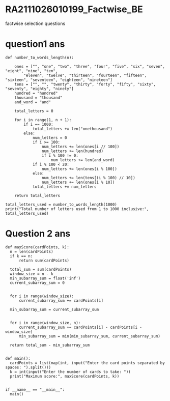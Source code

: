 # RA2111026010199_Factwise_BE
factwise selection questions

# question1 ans
  
    def number_to_words_length(n):
    
        ones = ["", "one", "two", "three", "four", "five", "six", "seven", "eight", "nine", "ten",
            "eleven", "twelve", "thirteen", "fourteen", "fifteen", "sixteen", "seventeen", "eighteen", "nineteen"]
        tens = ["", "", "twenty", "thirty", "forty", "fifty", "sixty", "seventy", "eighty", "ninety"]
        hundred = "hundred"
        thousand = "thousand"
        and_word = "and"

        total_letters = 0

        for i in range(1, n + 1):
            if i == 1000:
                total_letters += len("onethousand")
            else:
                num_letters = 0
                if i >= 100:
                    num_letters += len(ones[i // 100])
                    num_letters += len(hundred)
                    if i % 100 != 0:
                        num_letters += len(and_word)
                if i % 100 < 20:
                    num_letters += len(ones[i % 100])
                else:
                    num_letters += len(tens[(i % 100) // 10])
                    num_letters += len(ones[i % 10])
                total_letters += num_letters

        return total_letters
    
    total_letters_used = number_to_words_length(1000)
    print("Total number of letters used from 1 to 1000 inclusive:", total_letters_used)


# Question 2 ans

    def maxScore(cardPoints, k):
      n = len(cardPoints)
      if k == n:
          return sum(cardPoints)
    
      total_sum = sum(cardPoints)
      window_size = n - k
      min_subarray_sum = float('inf')
      current_subarray_sum = 0

     
      for i in range(window_size):
          current_subarray_sum += cardPoints[i]

      min_subarray_sum = current_subarray_sum

    
      for i in range(window_size, n):
          current_subarray_sum += cardPoints[i] - cardPoints[i - window_size]
          min_subarray_sum = min(min_subarray_sum, current_subarray_sum)

      return total_sum - min_subarray_sum


    def main():
      cardPoints = list(map(int, input("Enter the card points separated by spaces: ").split()))
      k = int(input("Enter the number of cards to take: "))
      print("Maximum score:", maxScore(cardPoints, k))


    if __name__ == "__main__":
      main()

